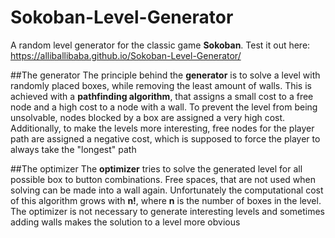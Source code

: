 # Sokoban-Level-Generator
A random level generator for the classic game **Sokoban**. Test it out here:  https://alliballibaba.github.io/Sokoban-Level-Generator/

##The generator
The principle behind the **generator** is to solve a level with randomly placed boxes, while removing the least amount of walls. 
This is achieved with a **pathfinding algorithm**, that assigns a small cost to a free node and a high cost to a node with a wall.
To prevent the level from being unsolvable, nodes blocked by a box are assigned a very high cost.
Additionally, to make the levels more interesting, free nodes for the player path are assigned a negative cost, which is supposed
to force the player to always take the "longest" path

##The optimizer
The **optimizer** tries to solve the generated level for all possible box to button combinations. Free spaces, that are not used when
solving can be made into a wall again. Unfortunately the computational cost of this algorithm grows with **n!**, where **n** is the
number of boxes in the level. The optimizer is not necessary to generate interesting levels and sometimes adding walls makes
the solution to a level more obvious
